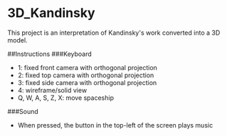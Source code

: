 # 3D_Kandinsky
This project is an interpretation of Kandinsky's work converted into a 3D model.

##Instructions
###Keyboard
- 1: fixed front camera with orthogonal projection
- 2: fixed top camera with orthogonal projection
- 3: fixed side camera with orthogonal projection
- 4: wireframe/solid view
- Q, W, A, S, Z, X: move spaceship

###Sound
- When pressed, the button in the top-left of the screen plays music
